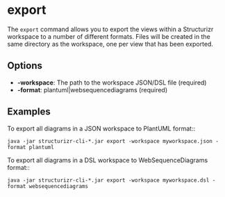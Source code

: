 # export

The ```export``` command allows you to export the views within a Structurizr workspace to a number of different formats.
Files will be created in the same directory as the workspace, one per view that has been exported.

## Options

- __-workspace__: The path to the workspace JSON/DSL file (required)
- __-format__: plantuml|websequencediagrams (required)

## Examples

To export all diagrams in a JSON workspace to PlantUML format::

```
java -jar structurizr-cli-*.jar export -workspace myworkspace.json -format plantuml
```

To export all diagrams in a DSL workspace to WebSequenceDiagrams format::

```
java -jar structurizr-cli-*.jar export -workspace myworkspace.dsl -format websequencediagrams
```
